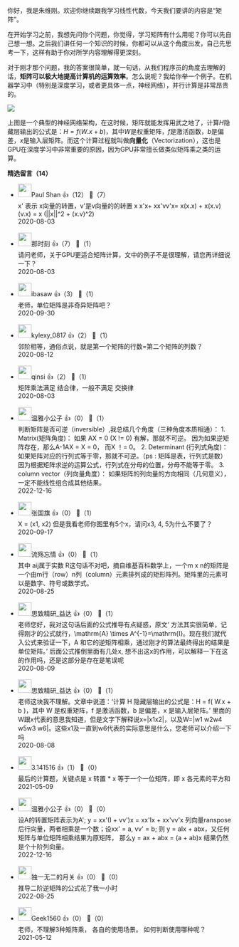 你好，我是朱维刚。欢迎你继续跟我学习线性代数，今天我们要讲的内容是“矩阵”。

在开始学习之前，我想先问你个问题，你觉得，学习矩阵有什么用呢？你可以先自己想一想。之后我们讲任何一个知识的时候，你都可以从这个角度出发，自己先思考一下，这样有助于你对所学内容理解得更深刻。

对于刚才那个问题，我的答案很简单，就一句话，从我们程序员的角度去理解的话，**矩阵可以极大地提高计算机的运算效率**。怎么说呢？我给你举一个例子。在机器学习中（特别是深度学习，或者更具体一点，神经网络），并行计算是非常昂贵的。

![](https://static001.geekbang.org/resource/image/a6/0d/a66474802f395e8e1a78147c7949150d.png?wh=1200%2A661)

上图是一个典型的神经网络架构，在这时候，矩阵就能发挥用武之地了，计算$H$隐藏层输出的公式是：$H = f( W.x + b )$，其中$W$是权重矩阵，$f$是激活函数，$b$是偏差，$x$是输入层矩阵。而这个计算过程就叫做**向量化**（Vectorization），这也是GPU在深度学习中非常重要的原因，因为GPU非常擅长做类似矩阵乘之类的运算。
<div><strong>精选留言（14）</strong></div><ul>
<li><img src="" width="30px"><span>Paul Shan</span> 👍（12） 💬（7）<div>x&#39; 表示 x向量的转置，v&#39;是v向量的的转置
x x&#39;x+ xx&#39;vv&#39;x= x(x.x) + x(x.v)(v.x) = x (||x||^2 + (x.v)^2)</div>2020-08-03</li><br/><li><img src="https://static001.geekbang.org/account/avatar/00/11/8f/cf/890f82d6.jpg" width="30px"><span>那时刻</span> 👍（7） 💬（1）<div>请问老师，关于GPU更适合矩阵计算，文中的例子不是很理解，请您再详细说一下？</div>2020-08-03</li><br/><li><img src="https://static001.geekbang.org/account/avatar/00/14/c6/0f/00037422.jpg" width="30px"><span>ibasaw</span> 👍（3） 💬（1）<div>老师，单位矩阵是非奇异矩阵吧？</div>2020-09-30</li><br/><li><img src="https://static001.geekbang.org/account/avatar/00/10/4d/54/9c214885.jpg" width="30px"><span>kylexy_0817</span> 👍（2） 💬（1）<div>邻阶相等，通俗点说，就是第一个矩阵的行数=第二个矩阵的列数？</div>2020-08-12</li><br/><li><img src="https://static001.geekbang.org/account/avatar/00/19/70/67/0c1359c2.jpg" width="30px"><span>qinsi</span> 👍（2） 💬（1）<div>矩阵乘法满足 结合律，一般不满足 交换律</div>2020-08-03</li><br/><li><img src="https://static001.geekbang.org/account/avatar/00/22/7d/a6/15798bf2.jpg" width="30px"><span>温雅小公子</span> 👍（0） 💬（1）<div>判断矩阵是否可逆（inversible）,我总结几个角度（三种角度本质相通）：
1. Matrix(矩阵角度)：
如果 AX = 0 (X != 0) 有解，那就不可逆。
因为如果逆矩阵存在，那么A-1AX = X = 0， 而X ！= 0。
2. Determinant (行列式角度)：
如果矩阵对应的行列式等于零，那就不可逆。（ps : 矩阵是表，行列式是数）
因为根据矩阵求逆的运算公式，行列式在分母的位置，分母不能等于零。
3. column vector（列向量角度）：
如果矩阵的列向量的方向相同（几何意义），一定不能线性组合成其他结果。</div>2022-12-16</li><br/><li><img src="https://static001.geekbang.org/account/avatar/00/14/1d/63/62078f19.jpg" width="30px"><span>张国旗</span> 👍（0） 💬（1）<div>X = (x1, x2) 但是我看老师你图里有5个x，请问x3, 4, 5为什么不要了？ </div>2020-09-17</li><br/><li><img src="https://static001.geekbang.org/account/avatar/00/11/16/17/1d6ec0df.jpg" width="30px"><span>流殇忘情</span> 👍（0） 💬（1）<div>其中 aij属于实数 R这句话不对吧，摘自维基百科数学上，一个m x n的矩阵是一个由m行（row）n列（column）元素排列成的矩形阵列。矩阵里的元素可以是数字、符号或数学式。</div>2020-08-25</li><br/><li><img src="https://static001.geekbang.org/account/avatar/00/18/36/15/937dee0a.jpg" width="30px"><span>思致精研_益达</span> 👍（0） 💬（1）<div>老师您好，我对这句话后面的公式推导有点疑惑，原文‘  方法其实很简单，记得刚才的公式就行，\mathrm{A} \times A^{-1}=\mathrm{I}。现在我们就代入公式来验证一下，A 和它的逆矩阵相乘，通过刚才的算法最终得出的结果是单位矩阵。’         后面公式推倒里面有几处x, 想不出这x的作用，可以解释一下在这的作用吗，还是这部分是存在是笔误呢</div>2020-08-09</li><br/><li><img src="https://static001.geekbang.org/account/avatar/00/18/36/15/937dee0a.jpg" width="30px"><span>思致精研_益达</span> 👍（0） 💬（1）<div>老师这块我不理解。文章中说道：‘计算 H 隐藏层输出的公式是：H = f( W.x + b )，其中 W 是权重矩阵，f 是激活函数，b 是偏差，x 是输入层矩阵。’ 里面的W跟x代表的意思我知道，但是文字下解释说x=|x1x2|，以及W=|w1 w2w4 w5w3 w6|。这些x1及一直到w6代表的实际意思是什么，您老师可以介绍一下吗</div>2020-08-08</li><br/><li><img src="https://static001.geekbang.org/account/avatar/00/0f/76/3d/8120438b.jpg" width="30px"><span>3.141516</span> 👍（1） 💬（0）<div>最后的计算题，关键点是 x 转置 * x 等于一个一位矩阵，即 x 各元素的平方和</div>2021-05-09</li><br/><li><img src="https://static001.geekbang.org/account/avatar/00/22/7d/a6/15798bf2.jpg" width="30px"><span>温雅小公子</span> 👍（0） 💬（0）<div>设A的转置矩阵表示为A&#39;;
y = xx&#39;(I + vv&#39;)x = xx&#39;Ix + xx&#39;vv&#39;x
列向量ranspose 后行向量，两者相乘是一个数；设xx&#39; = a, vv&#39; = b;
则 y = aIx + abx，又任何矩阵与单位矩阵相乘结果为原矩阵，
那么y = ax + abx = (a + ab)x 结果仍然是个十阶列向量。
</div>2022-12-16</li><br/><li><img src="https://static001.geekbang.org/account/avatar/00/21/a3/9b/60cdf083.jpg" width="30px"><span>独一无二的月关</span> 👍（0） 💬（0）<div>推导二阶逆矩阵的公式花了我一小时 </div>2022-08-25</li><br/><li><img src="https://static001.geekbang.org/account/avatar/00/1e/f5/95/a362f01b.jpg" width="30px"><span>Geek1560</span> 👍（0） 💬（0）<div>老师，不理解3种矩阵乘， 各自的使用场景。 如何判断使用哪种呢？
</div>2021-05-12</li><br/>
</ul>